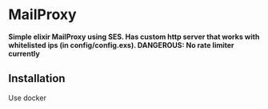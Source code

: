 # MailProxy

**Simple elixir MailProxy using SES. Has custom http server that works with whitelisted ips (in config/config.exs). DANGEROUS: No rate limiter currently**

## Installation

Use docker
